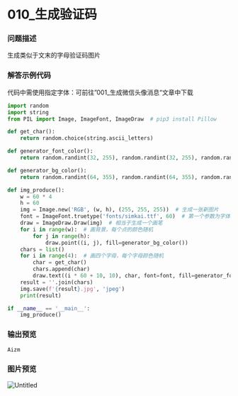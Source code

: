 # 010_生成验证码

### 问题描述

生成类似于文末的字母验证码图片

### 解答示例代码

代码中需使用指定字体：可前往”001_生成微信头像消息“文章中下载

```python
import random
import string
from PIL import Image, ImageFont, ImageDraw  # pip3 install Pillow

def get_char():
    return random.choice(string.ascii_letters)

def generator_font_color():
    return random.randint(32, 255), random.randint(32, 255), random.randint(32, 255)

def generator_bg_color():
    return random.randint(64, 355), random.randint(64, 355), random.randint(64, 355)

def img_produce():
    w = 60 * 4
    h = 60
    img = Image.new('RGB', (w, h), (255, 255, 255))  # 生成一张新图片
    font = ImageFont.truetype('fonts/simkai.ttf', 60)  # 第一个参数为字体文件，第二个参数为字体大小
    draw = ImageDraw.Draw(img)  # 相当于生成一个画笔
    for i in range(w):  # 画背景，每个点的颜色随机
        for j in range(h):
            draw.point((i, j), fill=generator_bg_color())
    chars = list()
    for i in range(4):  # 画四个字母，每个字母颜色随机
        char = get_char()
        chars.append(char)
        draw.text((i * 60 + 10, 10), char, font=font, fill=generator_font_color())
    result = ''.join(chars)
    img.save(f'{result}.jpg', 'jpeg')
    print(result)

if __name__ == '__main__':
    img_produce()
```

### 输出预览

```html
Aizm
```

### 图片预览

![Untitled](010_%E7%94%9F%E6%88%90%E9%AA%8C%E8%AF%81%E7%A0%81%2015110917ed86451fb7f1ffc446694225/Untitled.jpeg)